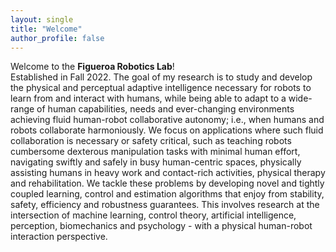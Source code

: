 ```yaml
---
layout: single
title: "Welcome"
author_profile: false
---
```


Welcome to the **Figueroa Robotics Lab**!  
Established in Fall 2022.
The goal of my research is to study and develop the physical and perceptual adaptive intelligence necessary for robots to learn from and interact with humans, while being able to adapt to a wide-range of human capabilities, needs and ever-changing environments achieving fluid human-robot collaborative autonomy; i.e., when humans and robots collaborate harmoniously. We focus on applications where such fluid collaboration is necessary or safety critical, such as teaching robots cumbersome dexterous manipulation tasks with minimal human effort, navigating swiftly and safely in busy human-centric spaces, physically assisting humans in heavy work and contact-rich activities, physical therapy and rehabilitation. We tackle these problems by developing novel and tightly coupled learning, control and estimation algorithms that enjoy from stability, safety, efficiency and robustness guarantees. This involves research at the intersection of machine learning, control theory, artificial intelligence, perception, biomechanics and psychology - with a physical human-robot interaction perspective.

